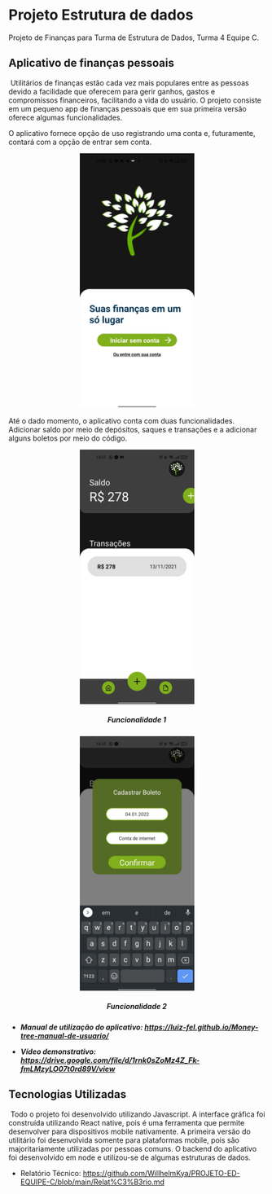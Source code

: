 # Projeto Estrutura de dados 
Projeto de Finanças para Turma de Estrutura de Dados, Turma 4 Equipe C.

## Aplicativo de finanças pessoais

​		Utilitários de finanças estão cada vez mais populares entre as pessoas devido a facilidade que oferecem para gerir ganhos, gastos e compromissos financeiros, facilitando a vida do usuário. O projeto consiste em um pequeno app de finanças pessoais que em sua primeira versão oferece algumas funcionalidades. 

O aplicativo fornece opção de uso registrando uma conta e, futuramente, contará com a opção de entrar sem conta.

<div align="center">
<img src="https://github.com/WillhelmKya/PROJETO-ED-EQUIPE-C/blob/main/assets/screen-1.jpeg?raw=true" width="225px" height = "500px" />
</div>

Até o dado momento, o aplicativo conta com duas funcionalidades. Adicionar saldo por meio de depósitos, saques e transações e a adicionar alguns boletos por meio do código.

<div align="center">
<img src="https://github.com/WillhelmKya/PROJETO-ED-EQUIPE-C/blob/main/assets/func-1.jpeg?raw=true" width="225px" height = "500px" />
</div>

<h5 align = "center"> Funcionalidade 1<h5>
</h5>
</h5>

<div align="center">
<img src="https://github.com/WillhelmKya/PROJETO-ED-EQUIPE-C/blob/main/assets/func-2.jpeg?raw=true" width="225px" height = "500px" />
</div>

<h5 align = "center"> Funcionalidade 2 <h5>

- Manual de utilização do aplicativo: https://luiz-fel.github.io/Money-tree-manual-de-usuario/

- Vídeo demonstrativo: https://drive.google.com/file/d/1rnk0sZoMz4Z_Fk-fmLMzyLO07t0rd89V/view

   

## Tecnologias Utilizadas

​		Todo o projeto foi desenvolvido utilizando Javascript. A interface gráfica foi construída utilizando React native, pois é uma ferramenta que permite desenvolver para dispositivos mobile nativamente. A primeira versão do utilitário foi desenvolvida somente para plataformas mobile, pois são majoritariamente utilizadas por pessoas comuns. O backend do aplicativo foi desenvolvido em node e utilizou-se de algumas estruturas de dados.

- Relatório Técnico: https://github.com/WillhelmKya/PROJETO-ED-EQUIPE-C/blob/main/Relat%C3%B3rio.md
